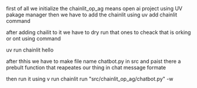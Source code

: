 first of all we initialize the chainlit_op_ag means open ai project using UV pakage manager 
then we have to add the chainlit using 
uv add chainlit command

after adding chailit to it we have to dry run that ones to cheack that is orking or ont
 using command 

 uv run chainlit hello

 after thhis we have to make file name chatbot.py
 in src and paist there a prebult function that reapeates our thing in chat message formate

 then run it using
 v run chainlit run "src/chainlit_op_ag/chatbot.py" -w
